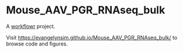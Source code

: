 # Mouse_AAV_PGR_RNAseq_bulk

A [workflowr][] project.

[workflowr]: https://github.com/jdblischak/workflowr


Visit https://evangelynsim.github.io/Mouse_AAV_PGR_RNAseq_bulk/ to browse code and figures.

